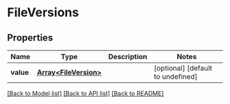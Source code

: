 
# FileVersions

## Properties
Name | Type | Description | Notes
------------ | ------------- | ------------- | -------------
**value** | [**Array&lt;FileVersion&gt;**](FileVersion.md) |  | [optional] [default to undefined]



[[Back to Model list]](README.md#documentation-for-models) [[Back to API list]](README.md#documentation-for-api-endpoints) [[Back to README]](README.md)
